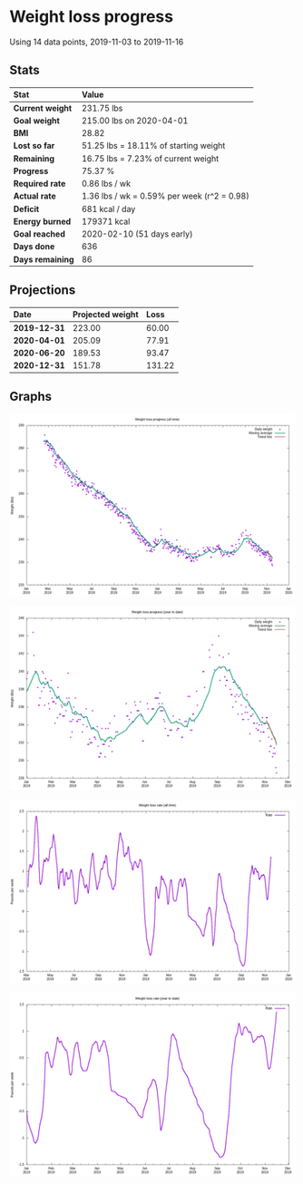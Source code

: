 # Weight loss progress

Using 14 data points, 2019-11-03 to 2019-11-16

## Stats

Stat|Value
:-|:-
**Current weight**|231.75 lbs
**Goal weight**|215.00 lbs on 2020-04-01
**BMI**|28.82
**Lost so far**|51.25 lbs = 18.11% of starting weight
**Remaining**|16.75 lbs =  7.23% of current  weight
**Progress**|75.37 %
**Required rate**|0.86 lbs / wk
**Actual rate**|1.36 lbs / wk = 0.59% per week  (r^2 = 0.98)
**Deficit**|681 kcal / day
**Energy burned**|179371 kcal
**Goal reached**|2020-02-10 (51 days early)
**Days done**|636
**Days remaining**|86

## Projections

Date|Projected weight|Loss
:-|:-|:-
**2019-12-31**|223.00|60.00
**2020-04-01**|205.09|77.91
**2020-06-20**|189.53|93.47
**2020-12-31**|151.78|131.22

## Graphs

![](weight-graph-alltime.png)

![](weight-graph-ytd.png)

![](rate-graph-alltime.png)

![](rate-graph-ytd.png)
